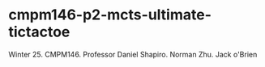 # cmpm146-p2-mcts-ultimate-tictactoe
 Winter 25. CMPM146. Professor Daniel Shapiro. Norman Zhu. Jack o'Brien
